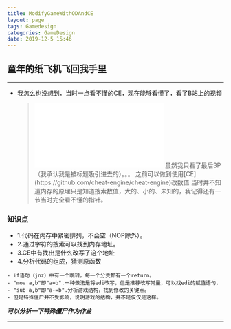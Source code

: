 ```yaml
---
title: ModifyGameWithODAndCE
layout: page
tags: Gamedesign
categories: GameDesign
date: 2019-12-5 15:46
---
```

## __童年的纸飞机飞回我手里__
<hr/>

- 我怎么也没想到，当时一点看不懂的CE，现在能够看懂了，看了[B站上的视频](https://www.bilibili.com/video/av77758280)
  > <iframe src="//player.bilibili.com/player.html?aid=77758280&cid=133021550&page=1" scrolling="no" border="0" frameborder="no" framespacing="0" allowfullscreen="true"> </iframe>
  > 虽然我只看了最后3P（我承认我是被标题吸引进去的）。。。
  > 之前可以做到使用[CE](https://github.com/cheat-engine/cheat-engine)改数值
  > 当时并不知道内存的原理只是知道搜索数值，大的、小的、未知的，我记得还有一节当时完全看不懂的指针。

### 知识点
- 1.代码在内存中紧密排列，不会空（NOP除外）。
- 2.通过字符的搜索可以找到内存地址。
- 3.CE中有找出是什么改写了这个地址
- 4.分析代码的组成，猜测原函数

```
- if语句（jnz）中有一个跳转，每一个分支都有一个return。
- "mov a,b"即"a=b".一种做法是将edi改写，但是推荐改写常量，可以找edi的赋值语句，
- "sub a,b"即"a-=b".分析游戏结构，找到修改的关键点。
- 但是特殊僵尸并不受影响，说明游戏的结构，并不是仅仅是这样。
```

___可以分析一下特殊僵尸作为作业___

<hr>


